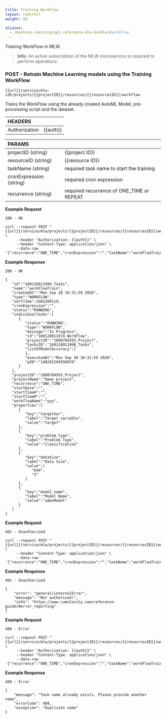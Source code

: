 ```yaml
---
title: Training WorkFlow
layout: redirect
weight: 50

aliases:
  - /machine-learning/api-reference-mlw-bundle/#workFlow
---
```


Training WorkFlow in MLW.

>**Info:** An active subscription of the MLW microservice is required to perform operations.

### POST - Retrain Machine Learning models using the Training WorkFlow

```
{{url}}/service/mlw-cdh/projects/{{projectID}}/resources/{{resourcesID}}/workflow
```

Trains the WorkFlow using the already created AutoML Model, pre-processing script and the dataset.

|HEADERS||
|:---|:---|
|Authorization|{{auth}}

|PARAMS||
|:---|:---|
|projectID (string)|{{project ID}}
|resourceID (string)|{{resource ID}}
|taskName (string)|required task name to start the training
|cronExpression (string)|required cron expression
|recurrence (string)|required recurrence of ONE_TIME or REPEAT

**Example Request**

```
200 - OK

curl --request POST "{{url}}/service/mlw/projects/{{projectID}}/resources/{{resourcesID}}/workflow" \
     --header "Authorization: {{auth}}" \
     --header "Content-Type: application/json" \
     --data-raw '{"recurrence":"ONE_TIME","cronExpression":"","taskName":"workFlowTrain"}'
```

**Example Response**

```
200 - OK

{
   "id":"160128911998_Tasks",
   "name":"workFlowTrain",
   "createdAt":"Mon Sep 28 10:31:59 2020",
   "type":"WORKFLOW",
   "sortTime":1601289119,
   "cronExpression":"",
   "status":"RUNNING",
   "individualTasks":[
      {
         "status":"RUNNING",
         "type":"WORKFLOW",
         "message":"In Progress",
         "id":"160128911974_WorkFlow",
         "projectID":"1600784593_Project",
         "tasksID":"160128911998_Tasks",
         "listOfModelAccuracy":[  
         ],
         "executedAt":"Mon Sep 28 10:31:59 2020",
         "pID":"140281294558976"
      }
   ],
   "projectID":"1600784593_Project",
   "projectName":"Demo project",
   "recurrence":"ONE_TIME",
   "startDate":"",
   "startTimeH":"",
   "startTimeM":"",
   "workflowName":"yyy",
   "properties":[
      {
         "key":"targetVar",
         "label":"Target variable",
         "value":"target"
      },
      {
         "key":"problem_type",
         "label":"Problem Type",
         "value":"Classification"
      },
      {
         "key":"dataSize",
         "label":"Data Size",
         "value":[
            "644",
            "3"
         ]
      },
      {
         "key":"model_name",
         "label":"Model Name",
         "value":"admsModel"
      }
   ]
}
```

**Example Request**

```
401 - Unauthorized

curl --request POST "{{url}}/service/mlw/projects/{{projectID}}/resources/{{resourcesID}}/workflow" \
     --header "Content-Type: application/json" \
     --data-raw '{"recurrence":"ONE_TIME","cronExpression":"","taskName":"workFlowTrain"}'
```

**Example Response**

```
401 - Unauthorized

{
    "error": "general/internalError",
    "message": "Not authorized!",
    "info": "https://www.cumulocity.com/reference-guide/#error_reporting"
}
```

**Example Request**

```
409 - Error

curl --request POST "{{url}}/service/mlw/projects/{{projectID}}/resources/{{resourcesID}}/workflow" \
     --header "Authorization: {{auth}}" \
     --header "Content-Type: application/json" \
     --data-raw '{"recurrence":"ONE_TIME","cronExpression":"","taskName":"workFlowTrain"}'
```

**Example Response**

```
409 - Error

{
    "message": "Task name already exists. Please provide another name",
    "errorCode": 409,
    "exception": "Duplicate name"
}
```




